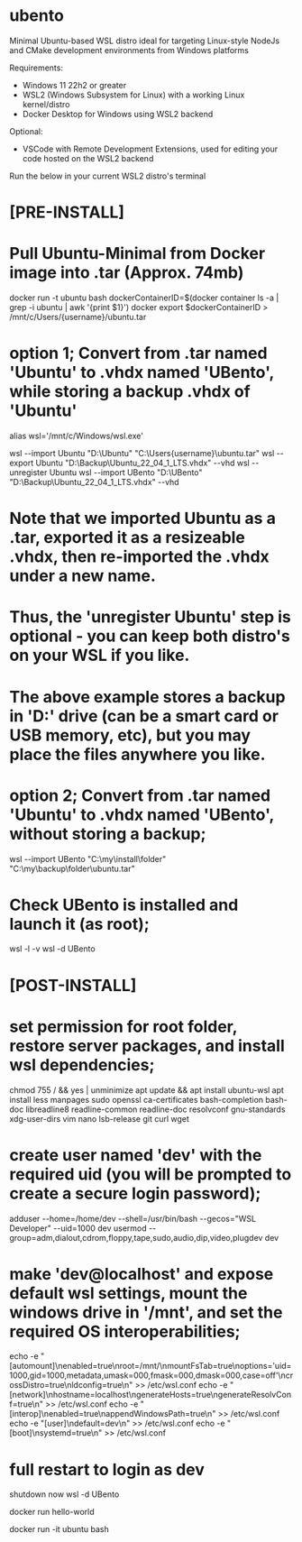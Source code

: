 # ubento
Minimal Ubuntu-based WSL distro ideal for targeting Linux-style NodeJs and CMake development environments from Windows platforms

Requirements:

- Windows 11 22h2 or greater
- WSL2 (Windows Subsystem for Linux) with a working Linux kernel/distro
- Docker Desktop for Windows using WSL2 backend

Optional:

- VSCode with Remote Development Extensions, used for editing your code hosted on the WSL2 backend

Run the below in your current WSL2 distro's terminal

# [PRE-INSTALL]

# Pull Ubuntu-Minimal from Docker image into .tar (Approx. 74mb)

docker run -t ubuntu bash
dockerContainerID=$(docker container ls -a | grep -i ubuntu | awk '{print $1}')
docker export $dockerContainerID > /mnt/c/Users/{username}/ubuntu.tar

# option 1; Convert from .tar named 'Ubuntu' to .vhdx named 'UBento', while storing a backup .vhdx of 'Ubuntu'

alias wsl='/mnt/c/Windows/wsl.exe'

wsl --import Ubuntu "D:\Ubuntu" "C:\Users\{username}\ubuntu.tar"
wsl --export Ubuntu "D:\Backup\Ubuntu_22_04_1_LTS.vhdx" --vhd
wsl --unregister Ubuntu
wsl --import UBento "D:\UBento" "D:\Backup\Ubuntu_22_04_1_LTS.vhdx" --vhd

# Note that we imported Ubuntu as a .tar, exported it as a resizeable .vhdx, then re-imported the .vhdx under a new name.
# Thus, the 'unregister Ubuntu' step is optional - you can keep both distro's on your WSL if you like.
# The above example stores a backup in 'D:\' drive (can be a smart card or USB memory, etc), but you may place the files anywhere you like.

# option 2; Convert from .tar named 'Ubuntu' to .vhdx named 'UBento', without storing a backup;

wsl --import UBento "C:\my\install\folder" "C:\my\backup\folder\ubuntu.tar"


# Check UBento is installed and launch it (as root);

wsl -l -v
wsl -d UBento


# [POST-INSTALL]

# set permission for root folder, restore server packages, and install wsl dependencies;

chmod 755 / && yes | unminimize
apt update && apt install ubuntu-wsl
apt install less manpages sudo openssl ca-certificates bash-completion bash-doc libreadline8 readline-common readline-doc resolvconf gnu-standards xdg-user-dirs vim nano lsb-release git curl wget

# create user named 'dev' with the required uid (you will be prompted to create a secure login password);

adduser --home=/home/dev --shell=/usr/bin/bash --gecos="WSL Developer" --uid=1000 dev
usermod --group=adm,dialout,cdrom,floppy,tape,sudo,audio,dip,video,plugdev dev


# make 'dev@localhost' and expose default wsl settings, mount the windows drive in '/mnt', and set the required OS interoperabilities;

echo -e "[automount]\nenabled=true\nroot=/mnt/\nmountFsTab=true\noptions='uid=1000,gid=1000,metadata,umask=000,fmask=000,dmask=000,case=off'\ncrossDistro=true\nldconfig=true\n" >> /etc/wsl.conf
echo -e "[network]\nhostname=localhost\ngenerateHosts=true\ngenerateResolvConf=true\n" >> /etc/wsl.conf
echo -e "[interop]\nenabled=true\nappendWindowsPath=true\n" >> /etc/wsl.conf
echo -e "[user]\ndefault=dev\n" >> /etc/wsl.conf
echo -e "[boot]\nsystemd=true\n" >> /etc/wsl.conf


# full restart to login as dev

shutdown now
wsl -d UBento



docker run hello-world

docker run -it ubuntu bash
